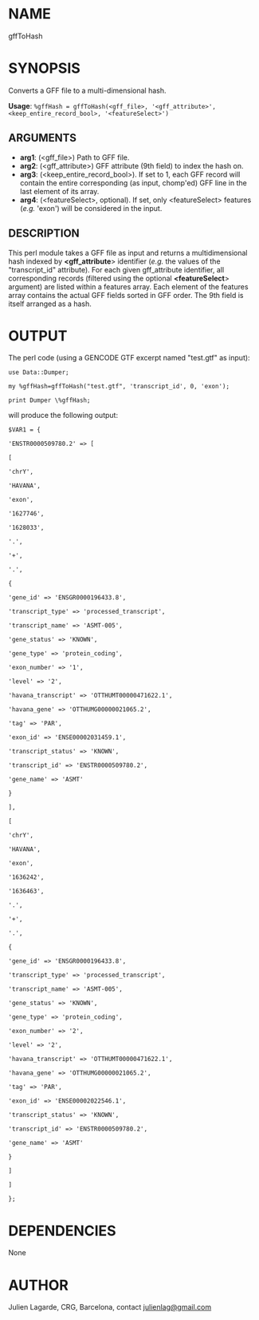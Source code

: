 # NAME

gffToHash

# SYNOPSIS

Converts a GFF file to a multi-dimensional hash.

**Usage**: `%gffHash = gffToHash(<gff_file>, '<gff_attribute>', <keep_entire_record_bool>, '<featureSelect>')`

## ARGUMENTS

- **arg1**: (&lt;gff\_file>) Path to GFF file.
- **arg2**: (&lt;gff\_attribute>) GFF attribute (9th field) to index the hash on.
- **arg3**: (&lt;keep\_entire\_record\_bool>). If set to 1, each GFF record will contain the entire corresponding (as input, chomp'ed) GFF line in the last element of its array.
- **arg4**: (&lt;featureSelect>, optional). If set, only &lt;featureSelect> features (_e.g._ 'exon') will be considered in the input.

## DESCRIPTION

This perl module takes a GFF file as input and returns a multidimensional hash indexed by **&lt;gff\_attribute**> identifier (_e.g._ the values of the "transcript\_id" attribute). For each given gff\_attribute identifier, all corresponding records (filtered using the optional **&lt;featureSelect**> argument) are listed within a features array. Each element of the features array contains the actual GFF fields sorted in GFF order. The 9th field is itself arranged as a hash.

# OUTPUT

The perl code (using a GENCODE GTF excerpt named "test.gtf" as input):

`use Data::Dumper;`

`my %gffHash=gffToHash("test.gtf", 'transcript_id', 0, 'exon');`

`print Dumper \%gffHash;`

will produce the following output:

`$VAR1 = {`

`'ENSTR0000509780.2' => [`

`[`

`'chrY',`

`'HAVANA',`

`'exon',`

`'1627746',`

`'1628033',`

`'.',`

`'+',`

`'.',`

`{`

`'gene_id' => 'ENSGR0000196433.8',`

`'transcript_type' => 'processed_transcript',`

`'transcript_name' => 'ASMT-005',`

`'gene_status' => 'KNOWN',`

`'gene_type' => 'protein_coding',`

`'exon_number' => '1',`

`'level' => '2',`

`'havana_transcript' => 'OTTHUMT00000471622.1',`

`'havana_gene' => 'OTTHUMG00000021065.2',`

`'tag' => 'PAR',`

`'exon_id' => 'ENSE00002031459.1',`

`'transcript_status' => 'KNOWN',`

`'transcript_id' => 'ENSTR0000509780.2',`

`'gene_name' => 'ASMT'`

`}`

`],`

`[`

`'chrY',`

`'HAVANA',`

`'exon',`

`'1636242',`

`'1636463',`

`'.',`

`'+',`

`'.',`

`{`

`'gene_id' => 'ENSGR0000196433.8',`

`'transcript_type' => 'processed_transcript',`

`'transcript_name' => 'ASMT-005',`

`'gene_status' => 'KNOWN',`

`'gene_type' => 'protein_coding',`

`'exon_number' => '2',`

`'level' => '2',`

`'havana_transcript' => 'OTTHUMT00000471622.1',`

`'havana_gene' => 'OTTHUMG00000021065.2',`

`'tag' => 'PAR',`

`'exon_id' => 'ENSE00002022546.1',`

`'transcript_status' => 'KNOWN',`

`'transcript_id' => 'ENSTR0000509780.2',`

`'gene_name' => 'ASMT'`

`}`

`]`

`]`

`};`

# DEPENDENCIES

None

# AUTHOR

Julien Lagarde, CRG, Barcelona, contact julienlag@gmail.com
